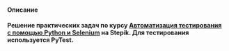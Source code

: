 <h4>Описание<h4>
Решение практических задач по курсу <a href="https://stepik.org/course/575">Автоматизация тестирования с помощью Python и Selenium</a> на Stepik. Для тестирования используется PyTest.
